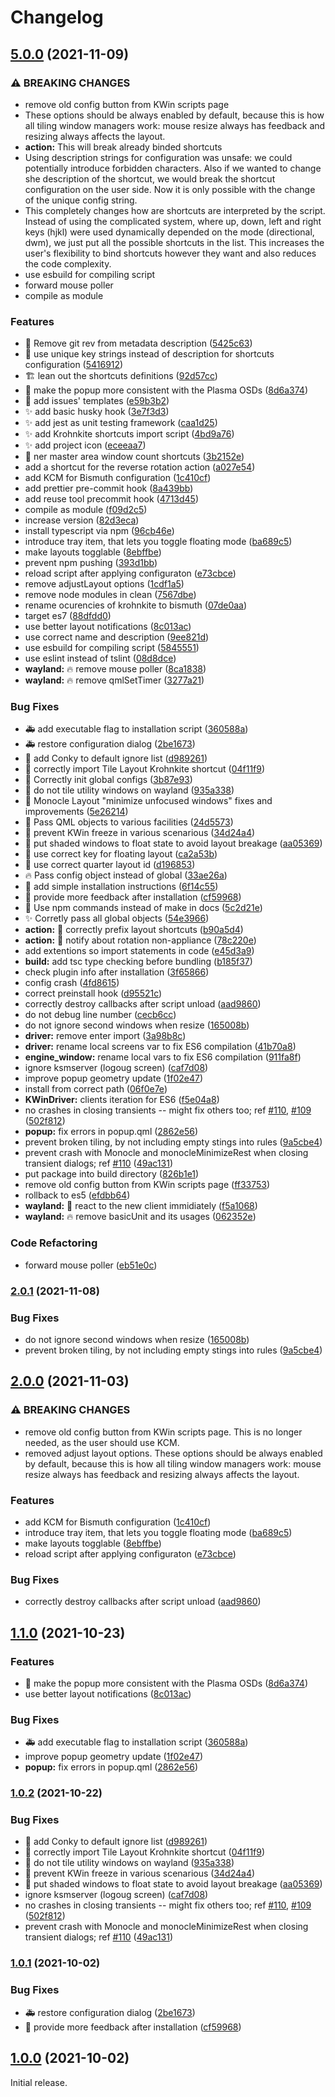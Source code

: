 <!--
  SPDX-FileCopyrightText: none
  SPDX-License-Identifier: MIT
-->

# Changelog

## [5.0.0](https://www.github.com/gikari/test-bismuth-ci/compare/v4.0.0...v5.0.0) (2021-11-09)


### ⚠ BREAKING CHANGES

* remove old config button from KWin scripts page
* These options should be always enabled by default, because this is how all tiling window managers work: mouse resize always has feedback and resizing always affects the layout.
* **action:** This will break already binded shortcuts
* Using description strings for configuration was unsafe: we could potentially introduce forbidden characters. Also if we wanted to change she description of the shortcut, we would break the shortcut configuration on the user side. Now it is only possible with the change of the unique config string.
* This completely changes how are shortcuts are interpreted by the script. Instead of using the complicated system, where up, down, left and right keys (hjkl) were used dynamically depended on the mode (directional, dwm), we just put all the possible shortcuts in the list. This increases the user's flexibility to bind shortcuts however they want and also reduces the code complexity.
* use esbuild for compiling script
* forward mouse poller
* compile as module

### Features

* :art: Remove git rev from metadata description ([5425c63](https://www.github.com/gikari/test-bismuth-ci/commit/5425c637d2a7647801050a2227cfe03f4b2ad523))
* :bug: use unique key strings instead of description for shortcuts configuration ([5416912](https://www.github.com/gikari/test-bismuth-ci/commit/5416912efdca0acfd892ab4b5f45e2015b0b16f0))
* :building_construction: lean out the shortcuts definitions ([92d57cc](https://www.github.com/gikari/test-bismuth-ci/commit/92d57cc82b993dfd7522a8fb424f6328116d01c4))
* :lipstick: make the popup more consistent with the Plasma OSDs ([8d6a374](https://www.github.com/gikari/test-bismuth-ci/commit/8d6a3747e640c4bd418e361b342f1cb0745a3ff0))
* :memo: add issues' templates ([e59b3b2](https://www.github.com/gikari/test-bismuth-ci/commit/e59b3b2965dc9f07c19fd6d7b0d10dac906cc3d0))
* :sparkles: add basic husky hook ([3e7f3d3](https://www.github.com/gikari/test-bismuth-ci/commit/3e7f3d39b5ef4d992100472579fab4adc42c1602))
* :sparkles: add jest as unit testing framework ([caa1d25](https://www.github.com/gikari/test-bismuth-ci/commit/caa1d258582f97ecf66775d3390bc656a3a3fb25))
* :sparkles: add Krohnkite shortcuts import script ([4bd9a76](https://www.github.com/gikari/test-bismuth-ci/commit/4bd9a76c78956c7a99cd6b43e0cb32f6ab65fa08))
* :sparkles: add project icon ([eceeaa7](https://www.github.com/gikari/test-bismuth-ci/commit/eceeaa796cf7575f5a71b98c300c005e6ca910f9))
* :wrench: ner master area window count shortcuts ([3b2152e](https://www.github.com/gikari/test-bismuth-ci/commit/3b2152e81199cbf156f44efe4e333778d597e4eb))
* add a shortcut for the reverse rotation action ([a027e54](https://www.github.com/gikari/test-bismuth-ci/commit/a027e5467f870e6f8b6b046d4d8e3477ea6dca8d))
* add KCM for Bismuth configuration ([1c410cf](https://www.github.com/gikari/test-bismuth-ci/commit/1c410cf1c759d707596a42214489dbe36bd52278))
* add prettier pre-commit hook ([8a439bb](https://www.github.com/gikari/test-bismuth-ci/commit/8a439bb41b73ff5afffb67aa75624b965fb00c1b))
* add reuse tool precommit hook ([4713d45](https://www.github.com/gikari/test-bismuth-ci/commit/4713d458afa4c3ab74e9c228d9d0618a64845016))
* compile as module ([f09d2c5](https://www.github.com/gikari/test-bismuth-ci/commit/f09d2c550a0b0f79dec7bead44f77e8536842e44))
* increase version ([82d3eca](https://www.github.com/gikari/test-bismuth-ci/commit/82d3eca2ec70c9eb7acbcf310169969d62596e29))
* install typescript via npm ([96cb46e](https://www.github.com/gikari/test-bismuth-ci/commit/96cb46ef00fb94f919efcf403b0ebf3a235ce30d))
* introduce tray item, that lets you toggle floating mode ([ba689c5](https://www.github.com/gikari/test-bismuth-ci/commit/ba689c5ff099c3263384395cfaa737a14e158b90))
* make layouts togglable ([8ebffbe](https://www.github.com/gikari/test-bismuth-ci/commit/8ebffbe639efcf1cfec5addad29e2777d1bbd5d2))
* prevent npm pushing ([393d1bb](https://www.github.com/gikari/test-bismuth-ci/commit/393d1bbf1a87085fc571a6e7e44dde9750ac0cde))
* reload script after applying configuraton ([e73cbce](https://www.github.com/gikari/test-bismuth-ci/commit/e73cbce4c8af5ab308634972409b4f7f87e95085))
* remove adjustLayout options ([1cdf1a5](https://www.github.com/gikari/test-bismuth-ci/commit/1cdf1a5bb22d7d323d0a242253f4e88216d251dc))
* remove node modules in clean ([7567dbe](https://www.github.com/gikari/test-bismuth-ci/commit/7567dbeda31ae5d632c43266000135ef31a4eaf1))
* rename ocurencies of krohnkite to bismuth ([07de0aa](https://www.github.com/gikari/test-bismuth-ci/commit/07de0aa5a443b4ed5946cb62143c94629f71c142))
* target es7 ([88dfdd0](https://www.github.com/gikari/test-bismuth-ci/commit/88dfdd027eddc107e96e10de38255d3de8a4dca4))
* use better layout notifications ([8c013ac](https://www.github.com/gikari/test-bismuth-ci/commit/8c013ac7bc8d293c81c1f14f03c2147d47d43703))
* use correct name and description ([9ee821d](https://www.github.com/gikari/test-bismuth-ci/commit/9ee821dab3dce37460fd97e30502c1fb9e515469))
* use esbuild for compiling script ([5845551](https://www.github.com/gikari/test-bismuth-ci/commit/584555191bd287dde6d2ef216c30c3d816c6a22e))
* use eslint instead of tslint ([08d8dce](https://www.github.com/gikari/test-bismuth-ci/commit/08d8dce1e2a55cee217705012d230bf7dc566ec1))
* **wayland:** :fire: remove mouse poller ([8ca1838](https://www.github.com/gikari/test-bismuth-ci/commit/8ca1838f684d2d51d962d106e853bc87b54e4963))
* **wayland:** :fire: remove qmlSetTimer ([3277a21](https://www.github.com/gikari/test-bismuth-ci/commit/3277a21888f6a660190124aab7041e19f7bd72d4))


### Bug Fixes

* :ambulance: add executable flag to installation script ([360588a](https://www.github.com/gikari/test-bismuth-ci/commit/360588ad216d364a81d518e020e5fe37b6365ccc))
* :ambulance: restore configuration dialog ([2be1673](https://www.github.com/gikari/test-bismuth-ci/commit/2be1673c41eafef2666a6265335b39159f916903))
* :bug: add Conky to default ignore list ([d989261](https://www.github.com/gikari/test-bismuth-ci/commit/d989261d82ed75781b59322402beb6c3916d09ce))
* :bug: correctly import Tile Layout Krohnkite shortcut ([04f11f9](https://www.github.com/gikari/test-bismuth-ci/commit/04f11f98c31ce63adb6c09a06da95377b01defba))
* :bug: Correctly init global configs ([3b87e93](https://www.github.com/gikari/test-bismuth-ci/commit/3b87e9388387726b97e09a00b92a79e34f84db92))
* :bug: do not tile utility windows on wayland ([935a338](https://www.github.com/gikari/test-bismuth-ci/commit/935a33820b20ab4c4b68dd797b62a64947cb9e0c))
* :bug: Monocle Layout "minimize unfocused windows" fixes and improvements ([5e26214](https://www.github.com/gikari/test-bismuth-ci/commit/5e262141a114e3d7163355e03d163c372bd050aa))
* :bug: Pass QML objects to various facilities ([24d5573](https://www.github.com/gikari/test-bismuth-ci/commit/24d557314958eb8b915e1ee0667434bd097e5b6b))
* :bug: prevent KWin freeze in various scenarious ([34d24a4](https://www.github.com/gikari/test-bismuth-ci/commit/34d24a4cb6494ea5bf29305462a1243ab143dc0c))
* :bug: put shaded windows to float state to avoid layout breakage ([aa05369](https://www.github.com/gikari/test-bismuth-ci/commit/aa053694aac927184ee17fdbe39b9f8a550b129c))
* :bug: use correct key for floating layout ([ca2a53b](https://www.github.com/gikari/test-bismuth-ci/commit/ca2a53b6664fec1254366d8db65522d3a8fc4cb0))
* :bug: use correct quarter layout id ([d196853](https://www.github.com/gikari/test-bismuth-ci/commit/d196853941ed068678cd8df1cab03b220ac71ded))
* :fire: Pass config object instead of global ([33ae26a](https://www.github.com/gikari/test-bismuth-ci/commit/33ae26a35b4aa53efda07c98566d76723f5b6d8e))
* :memo: add simple installation instructions ([6f14c55](https://www.github.com/gikari/test-bismuth-ci/commit/6f14c55708d322abd71b57c7517335bdda58e640))
* :memo: provide more feedback after installation ([cf59968](https://www.github.com/gikari/test-bismuth-ci/commit/cf59968dcaf3cf2df92541897824886b9d0fd4d5))
* :memo: Use npm commands instead of make in docs ([5c2d21e](https://www.github.com/gikari/test-bismuth-ci/commit/5c2d21eb931273c59fcc8eb3d87045b4a96697ac))
* :sparkles: Corretly pass all global objects ([54e3966](https://www.github.com/gikari/test-bismuth-ci/commit/54e39666a3844916d9a9072d623b6ee9c37896a8))
* **action:** :bug: correctly prefix layout shortcuts ([b90a5d4](https://www.github.com/gikari/test-bismuth-ci/commit/b90a5d49b7bedc566f2c86d2606844a6c9008e23))
* **action:** :bug: notify about rotation non-appliance ([78c220e](https://www.github.com/gikari/test-bismuth-ci/commit/78c220e496d217577a7a896aff7c2f3cafac4b8c))
* add extentions so import statements in code ([e45d3a9](https://www.github.com/gikari/test-bismuth-ci/commit/e45d3a908ac6e9176fa11c7ef1108acdb1deedf0))
* **build:** add tsc type checking before bundling ([b185f37](https://www.github.com/gikari/test-bismuth-ci/commit/b185f375f8602a5b68bdc06498856947c7cabb7c))
* check plugin info after installation ([3f65866](https://www.github.com/gikari/test-bismuth-ci/commit/3f65866b9dd55e5a4034654b16280d4e4fbf83c3))
* config crash ([4fd8615](https://www.github.com/gikari/test-bismuth-ci/commit/4fd8615b7dec361cfb6bdd308ab3150d61d09159))
* correct preinstall hook ([d95521c](https://www.github.com/gikari/test-bismuth-ci/commit/d95521c5afea2ec4d08bee77b1b2ddb1de01f0d6))
* correctly destroy callbacks after script unload ([aad9860](https://www.github.com/gikari/test-bismuth-ci/commit/aad986096273bc9d66ef7098c1c32b725a120902))
* do not debug line number ([cecb6cc](https://www.github.com/gikari/test-bismuth-ci/commit/cecb6cc6912300e2090469e3b43ce8487584d3cc))
* do not ignore second windows when resize ([165008b](https://www.github.com/gikari/test-bismuth-ci/commit/165008b9ac755bf312096ea45ac2ef303fb42e3a))
* **driver:** remove enter import ([3a98b8c](https://www.github.com/gikari/test-bismuth-ci/commit/3a98b8cf637df1c47fa3e1f13228371818eb32cf))
* **driver:** rename local screens var to fix ES6 compilation ([41b70a8](https://www.github.com/gikari/test-bismuth-ci/commit/41b70a8fde3d81de52fe65aa6749fd6b19595792))
* **engine_window:** rename local vars to fix ES6 compilation ([911fa8f](https://www.github.com/gikari/test-bismuth-ci/commit/911fa8f6249fdf8cd5e55e8d244c366eb59820ac))
* ignore ksmserver (logoug screen) ([caf7d08](https://www.github.com/gikari/test-bismuth-ci/commit/caf7d080d94776defbb4e2dfe9cf0e5ff7f00a31))
* improve popup geometry update ([1f02e47](https://www.github.com/gikari/test-bismuth-ci/commit/1f02e47a37fa0771f10e31e6e7f2e5d2cb9419db))
* install from correct path ([06f0e7e](https://www.github.com/gikari/test-bismuth-ci/commit/06f0e7edd3af82518a728646083dfe1f697e1884))
* **KWinDriver:** clients iteration for ES6 ([f5e04a8](https://www.github.com/gikari/test-bismuth-ci/commit/f5e04a82947bc1cfa2c5ec266069fbe31b06e6f5))
* no crashes in closing transients -- might fix others too; ref [#110](https://www.github.com/gikari/test-bismuth-ci/issues/110), [#109](https://www.github.com/gikari/test-bismuth-ci/issues/109) ([502f812](https://www.github.com/gikari/test-bismuth-ci/commit/502f8120815ce4a6b1d40ac1e79e046b0fc59624))
* **popup:** fix errors in popup.qml ([2862e56](https://www.github.com/gikari/test-bismuth-ci/commit/2862e56194fc37308224caf5fe826c76a59e088c))
* prevent broken tiling, by not including empty stings into rules ([9a5cbe4](https://www.github.com/gikari/test-bismuth-ci/commit/9a5cbe498cfc32e7ae1612cabce0e173e9e55c28))
* prevent crash with Monocle and monocleMinimizeRest when closing transient dialogs; ref [#110](https://www.github.com/gikari/test-bismuth-ci/issues/110) ([49ac131](https://www.github.com/gikari/test-bismuth-ci/commit/49ac131044f5202069f2202dea5ca0cd16a5257b))
* put package into build directory ([826b1e1](https://www.github.com/gikari/test-bismuth-ci/commit/826b1e1c52d37bbbfd9a6af57a00c73b58a3c181))
* remove old config button from KWin scripts page ([ff33753](https://www.github.com/gikari/test-bismuth-ci/commit/ff3375314b8cf3863d39875cb8751469a71977d6))
* rollback to es5 ([efdbb64](https://www.github.com/gikari/test-bismuth-ci/commit/efdbb64d297f858462987d09a4064e1a90dcbbbd))
* **wayland:** :bug: react to the new client immidiately ([f5a1068](https://www.github.com/gikari/test-bismuth-ci/commit/f5a1068389485ae84bf58cb323b63c4ed8898d12))
* **wayland:** :fire: remove basicUnit and its usages ([062352e](https://www.github.com/gikari/test-bismuth-ci/commit/062352e1ae04b88758900eb7f701f0f7a6218e44))


### Code Refactoring

* forward mouse poller ([eb51e0c](https://www.github.com/gikari/test-bismuth-ci/commit/eb51e0cce01b85d206a944c400d48513bcb1aa60))

### [2.0.1](https://www.github.com/Bismuth-Forge/bismuth/compare/v2.0.0...v2.0.1) (2021-11-08)


### Bug Fixes

* do not ignore second windows when resize ([165008b](https://www.github.com/Bismuth-Forge/bismuth/commit/165008b9ac755bf312096ea45ac2ef303fb42e3a))
* prevent broken tiling, by not including empty stings into rules ([9a5cbe4](https://www.github.com/Bismuth-Forge/bismuth/commit/9a5cbe498cfc32e7ae1612cabce0e173e9e55c28))

## [2.0.0](https://www.github.com/Bismuth-Forge/bismuth/compare/v1.1.0...v2.0.0) (2021-11-03)


### ⚠ BREAKING CHANGES

* remove old config button from KWin scripts page. This is no longer needed, as the user should use KCM.
* removed adjust layout options. These options should be always enabled by default, because this is how all tiling window managers work: mouse resize always has feedback and resizing always affects the layout.

### Features

* add KCM for Bismuth configuration ([1c410cf](https://www.github.com/Bismuth-Forge/bismuth/commit/1c410cf1c759d707596a42214489dbe36bd52278))
* introduce tray item, that lets you toggle floating mode ([ba689c5](https://www.github.com/Bismuth-Forge/bismuth/commit/ba689c5ff099c3263384395cfaa737a14e158b90))
* make layouts togglable ([8ebffbe](https://www.github.com/Bismuth-Forge/bismuth/commit/8ebffbe639efcf1cfec5addad29e2777d1bbd5d2))
* reload script after applying configuraton ([e73cbce](https://www.github.com/Bismuth-Forge/bismuth/commit/e73cbce4c8af5ab308634972409b4f7f87e95085))

### Bug Fixes

* correctly destroy callbacks after script unload ([aad9860](https://www.github.com/Bismuth-Forge/bismuth/commit/aad986096273bc9d66ef7098c1c32b725a120902))

## [1.1.0](https://www.github.com/gikari/bismuth/compare/v1.0.2...v1.1.0) (2021-10-23)


### Features

* :lipstick: make the popup more consistent with the Plasma OSDs ([8d6a374](https://www.github.com/gikari/bismuth/commit/8d6a3747e640c4bd418e361b342f1cb0745a3ff0))
* use better layout notifications ([8c013ac](https://www.github.com/gikari/bismuth/commit/8c013ac7bc8d293c81c1f14f03c2147d47d43703))


### Bug Fixes

* :ambulance: add executable flag to installation script ([360588a](https://www.github.com/gikari/bismuth/commit/360588ad216d364a81d518e020e5fe37b6365ccc))
* improve popup geometry update ([1f02e47](https://www.github.com/gikari/bismuth/commit/1f02e47a37fa0771f10e31e6e7f2e5d2cb9419db))
* **popup:** fix errors in popup.qml ([2862e56](https://www.github.com/gikari/bismuth/commit/2862e56194fc37308224caf5fe826c76a59e088c))

### [1.0.2](https://www.github.com/gikari/bismuth/compare/v1.0.1...v1.0.2) (2021-10-22)


### Bug Fixes

* :bug: add Conky to default ignore list ([d989261](https://www.github.com/gikari/bismuth/commit/d989261d82ed75781b59322402beb6c3916d09ce))
* :bug: correctly import Tile Layout Krohnkite shortcut ([04f11f9](https://www.github.com/gikari/bismuth/commit/04f11f98c31ce63adb6c09a06da95377b01defba))
* :bug: do not tile utility windows on wayland ([935a338](https://www.github.com/gikari/bismuth/commit/935a33820b20ab4c4b68dd797b62a64947cb9e0c))
* :bug: prevent KWin freeze in various scenarious ([34d24a4](https://www.github.com/gikari/bismuth/commit/34d24a4cb6494ea5bf29305462a1243ab143dc0c))
* :bug: put shaded windows to float state to avoid layout breakage ([aa05369](https://www.github.com/gikari/bismuth/commit/aa053694aac927184ee17fdbe39b9f8a550b129c))
* ignore ksmserver (logoug screen) ([caf7d08](https://www.github.com/gikari/bismuth/commit/caf7d080d94776defbb4e2dfe9cf0e5ff7f00a31))
* no crashes in closing transients -- might fix others too; ref [#110](https://www.github.com/gikari/bismuth/issues/110), [#109](https://www.github.com/gikari/bismuth/issues/109) ([502f812](https://www.github.com/gikari/bismuth/commit/502f8120815ce4a6b1d40ac1e79e046b0fc59624))
* prevent crash with Monocle and monocleMinimizeRest when closing transient dialogs; ref [#110](https://www.github.com/gikari/bismuth/issues/110) ([49ac131](https://www.github.com/gikari/bismuth/commit/49ac131044f5202069f2202dea5ca0cd16a5257b))

### [1.0.1](https://www.github.com/gikari/bismuth/compare/v1.0.0...v1.0.1) (2021-10-02)


### Bug Fixes

* :ambulance: restore configuration dialog ([2be1673](https://www.github.com/gikari/bismuth/commit/2be1673c41eafef2666a6265335b39159f916903))
* :memo: provide more feedback after installation ([cf59968](https://www.github.com/gikari/bismuth/commit/cf59968dcaf3cf2df92541897824886b9d0fd4d5))

## [1.0.0](https://www.github.com/gikari/bismuth/compare/v1.0.0-beta...v1.0.0) (2021-10-02)

Initial release.
